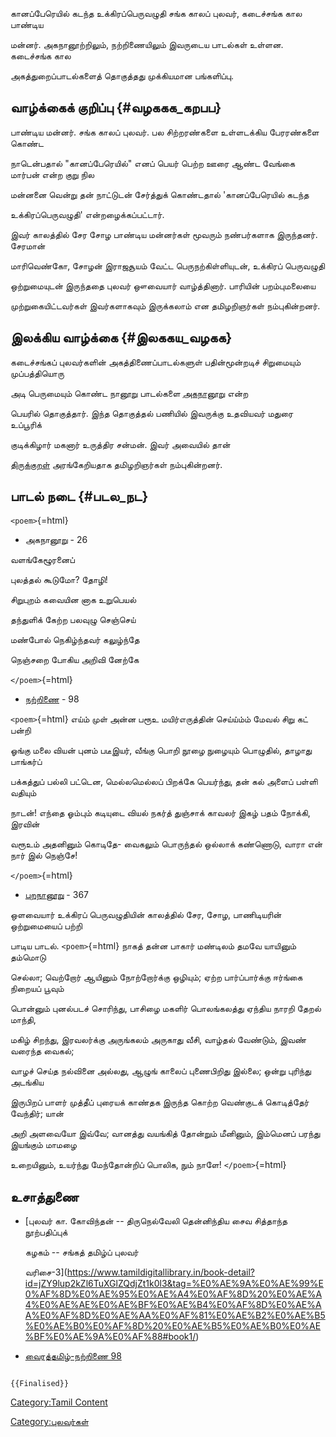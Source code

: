 கானப்பேரெயில் கடந்த உக்கிரப்பெருவழுதி சங்க காலப் புலவர், கடைச்சங்க கால பாண்டிய
மன்னர். அகநானூற்றிலும், நற்றிணையிலும் இவருடைய பாடல்கள் உள்ளன. கடைச்சங்க கால
அகத்துறைப்பாடல்களைத் தொகுத்தது முக்கியமான பங்களிப்பு.

## வாழ்க்கைக் குறிப்பு {#வழககக_கறபப}

பாண்டிய மன்னர். சங்க காலப் புலவர். பல சிற்றரண்களை உள்ளடக்கிய பேரரண்களை கொண்ட
நாடென்பதால் \"கானப்பேரெயில்\" எனப் பெயர் பெற்ற ஊரை ஆண்ட வேங்கை மார்பன் என்ற குறு நில
மன்னனை வென்று தன் நாட்டுடன் சேர்த்துக் கொண்டதால் \'கானப்பேரெயில் கடந்த
உக்கிரப்பெருவழுதி' என்றழைக்கப்பட்டார்.

இவர் காலத்தில் சேர சோழ பாண்டிய மன்னர்கள் மூவரும் நண்பர்களாக இருந்தனர். சேரமான்
மாரிவெண்கோ, சோழன் இராஜசூயம் வேட்ட பெருநற்கிள்ளியுடன், உக்கிரப் பெருவழுதி
ஒற்றுமையுடன் இருந்ததை புலவர் ஔவையார் வாழ்த்தினார். பாரியின் பறம்புமலையை
முற்றுகையிட்டவர்கள் இவர்களாகவும் இருக்கலாம் என தமிழறிஞர்கள் நம்புகின்றனர்.

## இலக்கிய வாழ்க்கை {#இலககய_வழகக}

கடைச்சங்கப் புலவர்களின் அகத்திணைப்பாடல்களுள் பதின்மூன்றடிச் சிறுமையும் முப்பத்தியொரு
அடி பெருமையும் கொண்ட நானூறு பாடல்களை [அகநானூறு](அகநானூறு "wikilink") என்ற
பெயரில் தொகுத்தார். இந்த தொகுத்தல் பணியில் இவருக்கு உதவியவர் மதுரை உப்பூரிக்
குடிக்கிழார் மகனார் உருத்திர சன்மன். இவர் அவையில் தான்
[திருக்குறள்](திருக்குறள் "wikilink") அரங்கேறியதாக தமிழறிஞர்கள் நம்புகின்றனர்.

## பாடல் நடை {#படல_நட}

`<poem>`{=html}

-   அகநானூறு - 26

வளங்கேழூரனைப்

புலத்தல் கூடுமோ? தோழி!

சிறுபுறம் கவையின னாக உறுபெயல்

தந்துளிக் கேற்ற பலவுழு செஞ்செய்

மண்போல் நெகிழ்ந்தவர் கலுழ்ந்தே

நெஞ்சறை போகிய அறிவி னேற்கே

`</poem>`{=html}

-   [நற்றிணை](நற்றிணை "wikilink") - 98

`<poem>`{=html} எய்ம் முள் அன்ன பரூஉ மயிர்எருத்தின் செய்ய்ம்ம் மேவல் சிறு கட் பன்றி
ஓங்கு மலை வியன் புனம் படீஇயர், வீங்கு பொறி நூழை நுழையும் பொழுதில், தாழாது பாங்கர்ப்
பக்கத்துப் பல்லி பட்டென, மெல்லமெல்லப் பிறக்கே பெயர்ந்து, தன் கல் அளைப் பள்ளி வதியும்
நாடன்! எந்தை ஓம்பும் கடியுடை வியல் நகர்த் துஞ்சாக் காவலர் இகழ் பதம் நோக்கி, இரவின்
வரூஉம் அதனினும் கொடிதே- வைகலும் பொருந்தல் ஒல்லாக் கண்ணொடு, வாரா என் நார் இல் நெஞ்சே!
`</poem>`{=html}

-   [புறநானூறு](புறநானூறு "wikilink") - 367

ஒளவையார் உக்கிரப் பெருவழுதியின் காலத்தில் சேர, சோழ, பாணிடியரின் ஒற்றுமையைப் பற்றி
பாடிய பாடல். `<poem>`{=html} நாகத் தன்ன பாகார் மண்டிலம் தமவே யாயினும் தம்மொடு
செல்லா; வெற்றோர் ஆயினும் நோற்றோர்க்கு ஒழியும்; ஏற்ற பார்ப்பார்க்கு ஈர்ங்கை நிறையப் பூவும்
பொன்னும் புனல்படச் சொரிந்து, பாசிழை மகளிர் பொலங்கலத்து ஏந்திய நாரறி தேறல் மாந்தி,
மகிழ் சிறந்து, இரவலர்க்கு அருங்கலம் அருகாது வீசி, வாழ்தல் வேண்டும், இவண் வரைந்த வைகல்;
வாழச் செய்த நல்வினை அல்லது, ஆழுங் காலைப் புணைபிறிது இல்லை; ஒன்று புரிந்து அடங்கிய
இருபிறப் பாளர் முத்தீப் புரையக் காண்தக இருந்த கொற்ற வெண்குடக் கொடித்தேர் வேந்திர்; யான்
அறி அளவையோ இவ்வே; வானத்து வயங்கித் தோன்றும் மீனினும், இம்மெனப் பரந்து இயங்கும் மாமழை
உறையினும், உயர்ந்து மேந்தோன்றிப் பொலிக, நும் நாளே! `</poem>`{=html}

## உசாத்துணை

-   [புலவர் கா. கோவிந்தன் -- திருநெல்வேலி தென்னிந்திய சைவ சித்தாந்த நூற்பதிப்புக்
    கழகம் -- சங்கத் தமிழ்ப் புலவர்
    வரிசை-3](https://www.tamildigitallibrary.in/book-detail?id=jZY9lup2kZl6TuXGlZQdjZt1k0l3&tag=%E0%AE%9A%E0%AE%99%E0%AF%8D%E0%AE%95%E0%AE%A4%E0%AF%8D%20%E0%AE%A4%E0%AE%AE%E0%AE%BF%E0%AE%B4%E0%AF%8D%E0%AE%AA%E0%AF%8D%E0%AE%AA%E0%AF%81%E0%AE%B2%E0%AE%B5%E0%AE%B0%E0%AF%8D%20%E0%AE%B5%E0%AE%B0%E0%AE%BF%E0%AE%9A%E0%AF%88#book1/)
-   [வைரத்தமிழ்-நற்றிணை 98](http://www.diamondtamil.com%20-நற்றிணை%2098)

```{=mediawiki}
{{Finalised}}
```
[Category:Tamil Content](Category:Tamil_Content "wikilink")
[Category:புலவர்கள்](Category:புலவர்கள் "wikilink")

